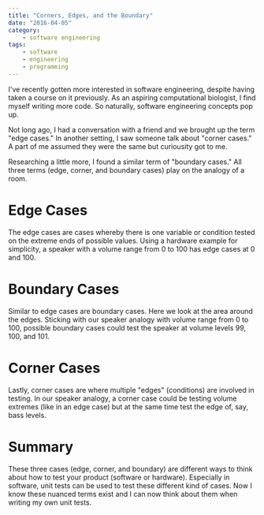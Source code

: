```yaml
---
title: "Corners, Edges, and the Boundary"
date: "2016-04-05"
category:
    - software engineering
tags:
    - software
    - engineering
    - programming
---
```


I've recently gotten more interested in software engineering, despite having
taken a course on it previously. As an aspiring computational biologist, I find
myself writing more code. So naturally, software engineering concepts pop up.

Not long ago, I had a conversation with a friend and we brought up the term
"edge cases." In another setting, I saw someone talk about "corner cases." A
part of me assumed they were the same but curiousity got to me.

Researching a little more, I found a similar term of "boundary cases." All
three terms (edge, corner, and boundary cases) play on the analogy of a room.

# Edge Cases

The edge cases are cases whereby there is one variable or condition tested on
the extreme ends of possible values. Using a hardware example for simplicity, a
speaker with a volume range from 0 to 100 has edge cases at 0 and 100.

# Boundary Cases

Similar to edge cases are boundary cases. Here we look at the area around the
edges. Sticking with our speaker analogy with volume range from 0 to 100,
possible boundary cases could test the speaker at volume levels 99, 100, and
101.

# Corner Cases

Lastly, corner cases are where multiple "edges" (conditions) are involved in
testing. In our speaker analogy, a corner case could be testing volume extremes
(like in an edge case) but at the same time test the edge of, say, bass levels.

# Summary

These three cases (edge, corner, and boundary) are different ways to think
about how to test your product (software or hardware). Especially in software,
unit tests can be used to test these different kind of cases. Now I know these
nuanced terms exist and I can now think about them when writing my own unit
tests.
